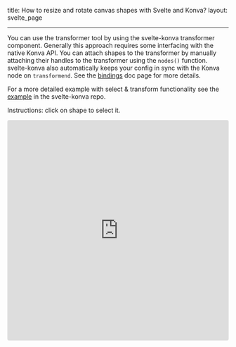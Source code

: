 title: How to resize and rotate canvas shapes with Svelte and Konva?
layout: svelte_page

---

You can use the transformer tool by using the svelte-konva transformer component. Generally this approach requires some interfacing with the native Konva API. You can attach shapes to the transformer by manually attaching their handles to the transformer using the `nodes()` function. svelte-konva also automatically keeps your config in sync with the Konva node on `transformend`. See the [bindings](/docs/svelte/Bindings.html) doc page for more details.

For a more detailed example with select & transform functionality see the [example](https://github.com/konvajs/svelte-konva/blob/master/src/routes/examples/transform/Transform.svelte) in the svelte-konva repo.

Instructions: click on shape to select it.

<iframe src="https://codesandbox.io/embed/github/konvajs/site/tree/master/svelte-demos/transformer?hidenavigation=1&view=split&fontsize=10&module=/src/App.svelte" style="width:100%; height:500px; border:0; border-radius: 4px; overflow:hidden;" sandbox="allow-modals allow-forms allow-popups allow-scripts allow-same-origin"></iframe>
